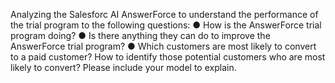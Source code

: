 Analyzing the Salesforc AI AnswerForce to understand the performance of the trial program to the following questions: 
●  How is the AnswerForce trial program doing? 
●  Is there anything they can do to improve the AnswerForce trial program? 
●  Which customers are most likely to convert to a paid customer? How to identify those potential customers who are most likely to convert? Please include your model to explain.
